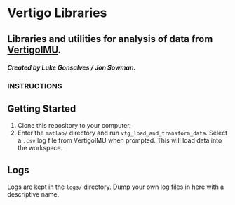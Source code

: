 # Vertigo Libraries
## Libraries and utilities for analysis of data from [VertigoIMU](http://sgsvertigo.github.io).
##### Created by Luke Gonsalves / Jon Sowman.

### INSTRUCTIONS

## Getting Started

1) Clone this repository to your computer.
2) Enter the `matlab/` directory and run `vtg_load_and_transform_data`. Select
a `.csv` log file from VertigoIMU when prompted. This will load data into the
workspace.

## Logs

Logs are kept in the `logs/` directory. Dump your own log files in here with a
descriptive name.

